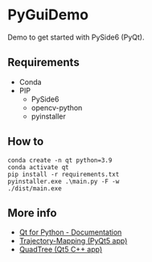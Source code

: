 # PyGuiDemo
Demo to get started with PySide6 (PyQt).

## Requirements
- Conda
- PIP
    - PySide6
    - opencv-python
    - pyinstaller 

## How to
```
conda create -n qt python=3.9
conda activate qt
pip install -r requirements.txt
pyinstaller.exe .\main.py -F -w
./dist/main.exe
```

## More info
- [Qt for Python - Documentation](https://doc.qt.io/qtforpython/)
- [Trajectory-Mapping (PyQt5 app)](https://github.com/husmen/Trajectory-Mapping)
- [QuadTree (Qt5 C++ app)](https://github.com/husmen/QuadTree)